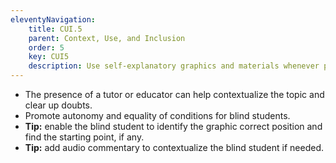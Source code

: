 ```yaml
---
eleventyNavigation:
    title: CUI.5
    parent: Context, Use, and Inclusion
    order: 5
    key: CUI5
    description: Use self-explanatory graphics and materials whenever possible.
---
```

- The presence of a tutor or educator can help contextualize the topic and clear up doubts.
- Promote autonomy and equality of conditions for blind students.
- **Tip:** enable the blind student to identify the graphic correct position and find the starting point, if any.
- **Tip:** add audio commentary to contextualize the blind student if needed.
